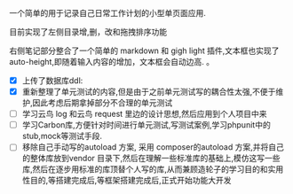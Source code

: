 一个简单的用于记录自己日常工作计划的小型单页面应用.

目前实现了左侧目录增,删，改和拖拽排序功能

右侧笔记部分整合了一个简单的 markdown 和 gigh light 插件,文本框也实现了 auto-height,即随着输入内容的增加，文本框会自动边高. 。

- [x] 上传了数据库ddl:
- [x] 重新整理了单元测试的内容,但是由于之前单元测试写的耦合性太强,不便于维护,因此考虑后期拿掉部分不合理的单元测试
- [ ] 学习云鸟 log 和云鸟 request 里边的设计思想,然后应用到个人项目中来
- [ ] 学习Carbon库,方便针对时间进行单元测试,写测试案例,学习phpunit中的stub,mock等测试手段.
- [ ] 移除自己手动写的autoload 方案, 采用 composer的autoload 方案,并将自己的整体库放到vendor 目录下,然后在理解一些标准库的基础上,模仿这写一些库,然后在逐步用标准的库顶替个人写的库,从而兼顾造轮子的学习目的和实用性目的,等搭建完成后,等框架搭建完成后,正式开始功能大开发

